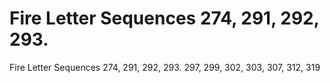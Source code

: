 # Fire Letter Sequences 274, 291, 292, 293.

Fire Letter Sequences 274, 291, 292, 293.
297, 299, 302, 303, 307, 312, 319
